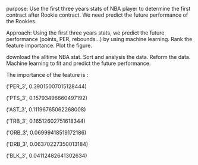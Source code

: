 purpose:
Use the first three years stats of NBA player to determine the first contract after Rookie contract. We need predict the future performance of the Rookies. 

Approach:
Using the first three years stats, we predict the future performance (points, PER, rebounds...) by using machine learning. 
Rank the feature importance. Plot the figure.


download the alltime NBA stat.
Sort and analysis the data. Reform the data.
Machine learning to fit and predict the future performance.


The importance of the feature is :

('PER_3', 0.39015007015128444)

('PTS_3', 0.15793496660497192)

('AST_3', 0.11196765062268008)

('TRB_3', 0.16512602751618344)

('ORB_3', 0.06999418519172186)

('DRB_3', 0.06370227350013184)

('BLK_3', 0.04112482641302634)


